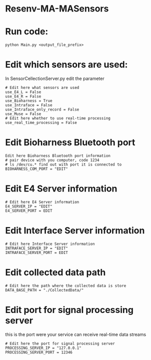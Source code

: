 # Resenv-MA-MASensors


# Run code: 
```
python Main.py <output_file_prefix>
```

# Edit which sensors are used: 
In SensorCellectionServer.py edit the parameter
```
# Edit here what sensors are used
use_E4_L = False
use_E4_R = False
use_Bioharness = True
use_Intraface = False
use_Intraface_only_record = False
use_Muse = False
# Edit here whether to use real-time processing
use_real_time_processing = False
```

# Edit Bioharness Bluetooth port
```
Edit here Bioharness Bluetooth port information 
# pair device with you computer, code 1234
# ls /dev/cu.* find out with port it is connected to
BIOHARNESS_COM_PORT = "EDIT"
```

# Edit E4 Server information
```
# Edit here E4 Server information 
E4_SERVER_IP = "EDIT" 
E4_SERVER_PORT = EDIT
```

# Edit Interface Server information 
```
# Edit here Interface Server information 
INTRAFACE_SERVER_IP = "EDIT"
INTRAFACE_SERVER_PORT = EDIT
```

# Edit collected data path
```
# Edit here the path where the collected data is store
DATA_BASE_PATH = "./CollectedData/"
```

# Edit port for signal processing server
this is the port were your service can receive real-time data streams
```
# Edit here the port for signal processing server
PROCESSING_SERVER_IP = "127.0.0.1"
PROCESSING_SERVER_PORT = 12346
```